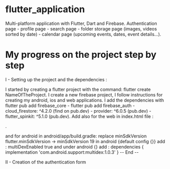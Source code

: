 # flutter_application

Multi-platform application with Flutter, Dart and Firebase. Authentication page - profile page - search page - folder storage page (images, videos sorted by date) - calendar page (upcoming events, dates, event details...).


# My progress on the project step by step

I - Setting up the project and the dependencies :

I started by creating a flutter project with the command: flutter create NameOfTheProject. 
I create a new firebase project, I follow instructions for creating my android, ios and web applications. I add the dependencies with flutter pub add firebase_core -  flutter pub add firebase_auth - cloud_firestore: ^4.2.0 (find on pub.dev) - provider: ^6.0.5 (pub.dev) - flutter_spinkit: ^5.1.0 (pub.dev). Add also for the web in index.html file :    
<script src="https://www.gstatic.com/firebasejs/8.10.0/firebase-app.js"></script>

<script defer src="https://www.gstatic.com/firebasejs/8.10.0/firebase-auth.js"></script>

<script defer src="https://www.gstatic.com/firebasejs/8.10.0/firebase-firestore.js"></script>.

and for android in android/app/build.gradle:
replace minSdkVersion flutter.minSdkVersion -> minSdkVersion 19
in android {default config {}} add : multiDexEnabled true
and under android {} add :
dependencies {
    implementation 'com.android.support:multidex:1.0.3'
}
 -- End --
 
 II - Creation of the authentication form

